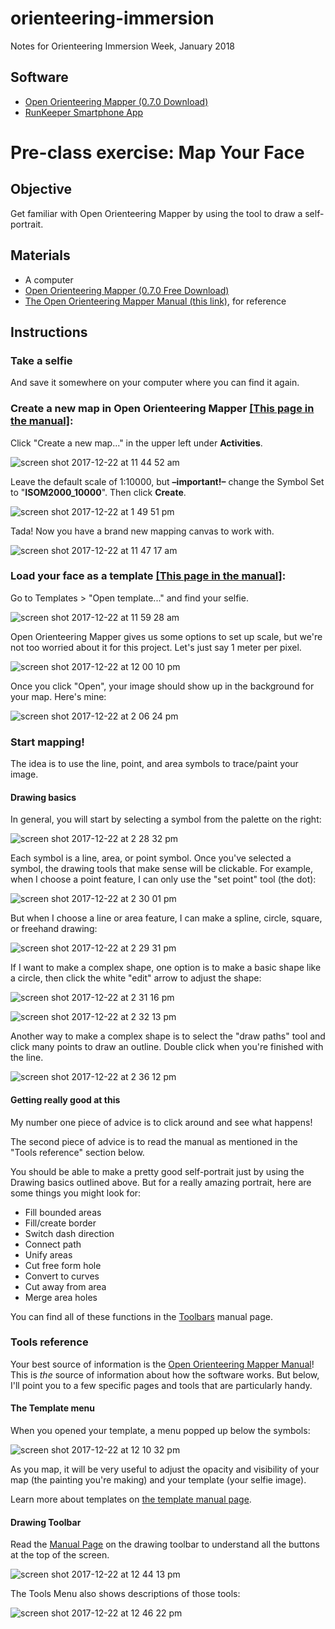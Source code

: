 # orienteering-immersion
Notes for Orienteering Immersion Week, January 2018

## Software
* [Open Orienteering Mapper (0.7.0 Download)](http://www.openorienteering.org/apps/mapper/)
* [RunKeeper Smartphone App](https://runkeeper.com/)

# Pre-class exercise: Map Your Face

## Objective
Get familiar with Open Orienteering Mapper by using the tool to draw a self-portrait.

## Materials
* A computer
* [Open Orienteering Mapper (0.7.0 Free Download)](http://www.openorienteering.org/apps/mapper/)
* [The Open Orienteering Mapper Manual (this link)](http://www.openorienteering.org/mapper-manual/pages/), for reference

## Instructions

### Take a selfie
And save it somewhere on your computer where you can find it again.
### Create a new map in Open Orienteering Mapper [[This page in the manual]](http://www.openorienteering.org/mapper-manual/pages/new_map.html):

Click "Create a new map..." in the upper left under **Activities**.

![screen shot 2017-12-22 at 11 44 52 am](https://user-images.githubusercontent.com/454690/34310655-9a84f5ee-e70d-11e7-9129-9a9ce8e2e8da.png)

Leave the default scale of 1:10000, but **–important!–** change the Symbol Set to "**ISOM2000_10000**". Then click **Create**.

![screen shot 2017-12-22 at 1 49 51 pm](https://user-images.githubusercontent.com/454690/34313308-0c05ae3c-e71f-11e7-9874-183c244fa8e9.png)

Tada! Now you have a brand new mapping canvas to work with.

![screen shot 2017-12-22 at 11 47 17 am](https://user-images.githubusercontent.com/454690/34310729-f36dcb7c-e70d-11e7-8af0-6a1db6d426fd.png)

### Load your face as a template [[This page in the manual]](http://www.openorienteering.org/mapper-manual/pages/templates.html):

Go to Templates > "Open template..." and find your selfie.

![screen shot 2017-12-22 at 11 59 28 am](https://user-images.githubusercontent.com/454690/34311039-b8092660-e70f-11e7-8611-d007772b9373.png)

Open Orienteering Mapper gives us some options to set up scale, but we're not too worried about it for this project. Let's just say 1 meter per pixel.

![screen shot 2017-12-22 at 12 00 10 pm](https://user-images.githubusercontent.com/454690/34311038-b7f2520a-e70f-11e7-9923-04083755888f.png)

Once you click "Open", your image should show up in the background for your map. Here's mine:

![screen shot 2017-12-22 at 2 06 24 pm](https://user-images.githubusercontent.com/454690/34313625-5bf0f922-e721-11e7-8945-fb52fb7540c1.png)

### Start mapping!

The idea is to use the line, point, and area symbols to trace/paint your image.

#### Drawing basics

In general, you will start by selecting a symbol from the palette on the right:

![screen shot 2017-12-22 at 2 28 32 pm](https://user-images.githubusercontent.com/454690/34314053-f1449576-e724-11e7-94dd-db9f8ce0e05c.png)

Each symbol is a line, area, or point symbol. Once you've selected a symbol, the drawing tools that make sense will be clickable. For example, when I choose a point feature, I can only use the "set point" tool (the dot):

![screen shot 2017-12-22 at 2 30 01 pm](https://user-images.githubusercontent.com/454690/34314057-f1b050f4-e724-11e7-8fea-c70cc31d5cbb.png)

But when I choose a line or area feature, I can make a spline, circle, square, or freehand drawing:

![screen shot 2017-12-22 at 2 29 31 pm](https://user-images.githubusercontent.com/454690/34314055-f17a4a40-e724-11e7-85c1-da9a29269c27.png)

If I want to make a complex shape, one option is to make a basic shape like a circle, then click the white "edit" arrow to adjust the shape:

![screen shot 2017-12-22 at 2 31 16 pm](https://user-images.githubusercontent.com/454690/34314056-f1935c1a-e724-11e7-930f-2c897217e9a1.png)

![screen shot 2017-12-22 at 2 32 13 pm](https://user-images.githubusercontent.com/454690/34314054-f15ec52c-e724-11e7-89b3-27e64d58ad3d.png)

Another way to make a complex shape is to select the "draw paths" tool and click many points to draw an outline. Double click when you're finished with the line.

![screen shot 2017-12-22 at 2 36 12 pm](https://user-images.githubusercontent.com/454690/34314134-96504510-e725-11e7-9d1c-771e3d1d8b67.png)

#### Getting really good at this
My number one piece of advice is to click around and see what happens!

The second piece of advice is to read the manual as mentioned in the "Tools reference" section below.

You should be able to make a pretty good self-portrait just by using the Drawing basics outlined above. But for a really amazing portrait, here are some things you might look for:

* Fill bounded areas
* Fill/create border
* Switch dash direction
* Connect path
* Unify areas
* Cut free form hole
* Convert to curves
* Cut away from area
* Merge area holes

You can find all of these functions in the [Toolbars](http://www.openorienteering.org/mapper-manual/pages/toolbars.html) manual page.

### Tools reference

Your best source of information is the [Open Orienteering Mapper Manual](http://www.openorienteering.org/mapper-manual/pages/)! This is *the* source of information about how the software works. But below, I'll point you to a few specific pages and tools that are particularly handy.

#### The Template menu
When you opened your template, a menu popped up below the symbols:

![screen shot 2017-12-22 at 12 10 32 pm](https://user-images.githubusercontent.com/454690/34311220-3685a45e-e711-11e7-82b7-41c4aa7e9886.png)

As you map, it will be very useful to adjust the opacity and visibility of your map (the painting you're making) and your template (your selfie image).

Learn more about templates on [the template manual page](http://www.openorienteering.org/mapper-manual/pages/templates.html).

#### Drawing Toolbar
Read the [Manual Page](http://www.openorienteering.org/mapper-manual/pages/toolbars.html#drawing-toolbar) on the drawing toolbar to understand all the buttons at the top of the screen.

![screen shot 2017-12-22 at 12 44 13 pm](https://user-images.githubusercontent.com/454690/34312016-e5e8c012-e715-11e7-9da4-f0093b4a6202.png)

The Tools Menu also shows descriptions of those tools:

![screen shot 2017-12-22 at 12 46 22 pm](https://user-images.githubusercontent.com/454690/34312056-2d305ac0-e716-11e7-83a6-04197c3e110a.png)
